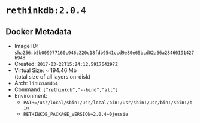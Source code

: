# `rethinkdb:2.0.4`

## Docker Metadata

- Image ID: `sha256:b5b009977160c946c220c18fdb9541ccd9e80e65bcd02a66a28460191427b94d`
- Created: `2017-03-22T15:24:12.591764297Z`
- Virtual Size: ~ 194.46 Mb  
  (total size of all layers on-disk)
- Arch: `linux`/`amd64`
- Command: `["rethinkdb","--bind","all"]`
- Environment:
  - `PATH=/usr/local/sbin:/usr/local/bin:/usr/sbin:/usr/bin:/sbin:/bin`
  - `RETHINKDB_PACKAGE_VERSION=2.0.4~0jessie`
